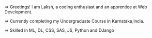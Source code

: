=> Greetings! I am Laksh, a coding enthusiast and an apprentice at Web Development.

=> Currently completing my Undergraduate Course in Karnataka,India.

=> Skilled in ML, DL, CSS, SAS, JS, Python and DJango

